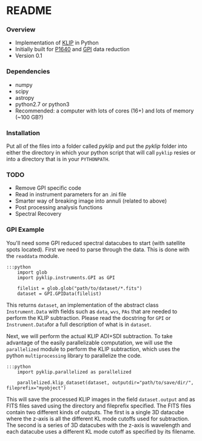 # README #

### Overview ###

* Implementation of [KLIP](http://arxiv.org/abs/1207.4197) in Python
* Initially built for [P1640](http://www.amnh.org/our-research/physical-sciences/astrophysics/research/project-1640) and [GPI](http://planetimager.org/) data reduction
* Version 0.1

### Dependencies ###

* numpy
* scipy
* astropy
* python2.7 or python3
* Recommended: a computer with lots of cores (16+) and lots of memory (~100 GB?)

### Installation ###

Put all of the files into a folder called *pyklip* and put the *pyklip* folder into either the directory in which your python script that will call ``pyklip`` resies or into a directory that is in your ``PYTHONPATH``.

### TODO ###

* Remove GPI specific code
* Read in instrument parameters for an .ini file
* Smarter way of breaking image into annuli (related to above)
* Post processing analysis functions
* Spectral Recovery

### GPI Example ###

You'll need some GPI reduced spectral datacubes to start (with satellite spots located). First we need to parse through the data. This is done with the ``readdata`` module.

    :::python
        import glob
        import pyklip.instruments.GPI as GPI

        filelist = glob.glob("path/to/dataset/*.fits")
        dataset = GPI.GPIData(filelist)

This returns ``dataset``, an implementation of the abstract class ``Instrument.Data`` with fields such as ``data``,
``wvs``, ``PAs`` that are needed to perform the KLIP subtraction. Please read the docstring for ``GPI`` or
``Instrument.Data``for a full description of what is in ``dataset``.

Next, we will perform the actual KLIP ADI+SDI subtraction. To take advantage of the easily parallelizable computation, we will use the
``parallelized`` module to perform the KLIP subtraction, which uses the python ``multiprocessing`` library to parallelize the code.

    :::python
        import pyklip.parallelized as parallelized

        parallelized.klip_dataset(dataset, outputdir="path/to/save/dir/", fileprefix="myobject")

This will save the processed KLIP images in the field ``dataset.output`` and as FITS files saved using the directory and fileprefix
 specified. The FITS files contain two different kinds of outputs. The first is a single 3D datacube where the z-axis is all the
 different KL mode cutoffs used for subtraction. The second is a series of 3D datacubes with the z-axis is wavelength and each datacube
  uses a different KL mode cutoff as specified by its filename.